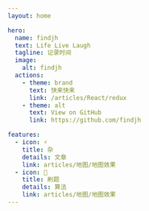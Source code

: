 ```yaml
---
layout: home

hero:
  name: findjh
  text: Life Live Laugh
  tagline: 记录时间
  image:
    alt: findjh
  actions:
    - theme: brand
      text: 快来快来
      link: /articles/React/redux
    - theme: alt
      text: View on GitHub
      link: https://github.com/findjh

features:
  - icon: ⚡️
    title: 杂
    details: 文章
    link: articles/地图/地图效果
  - icon: 🖖
    title: 刷题
    details: 算法
    link: articles/地图/地图效果
---
```

